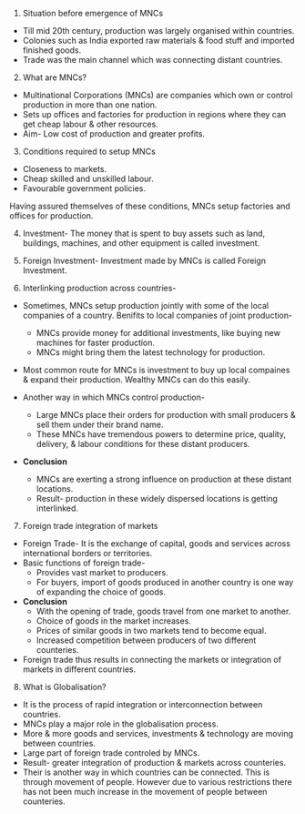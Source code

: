 1. Situation before emergence of MNCs
* Till mid 20th century, production was largely organised within countries.
* Colonies such as India exported raw materials & food stuff and imported finished goods.
* Trade was the main channel which was connecting distant countries.

2. What are MNCs?
* Multinational Corporations (MNCs) are companies which own or control production in more than one nation.
* Sets up offices and factories for production in regions where they can get cheap labour & other resources.
* Aim- Low cost of production and greater profits.

3. Conditions required to setup MNCs
* Closeness to markets.
* Cheap skilled and unskilled labour.
* Favourable government policies.

Having assured themselves of these conditions, MNCs setup factories and offices for production.

4. Investment- The money that is spent to buy assets such as land, buildings, machines, and other equipment is called investment. 

5. Foreign Investment- Investment made by MNCs is called Foreign Investment.

6. Interlinking production across countries-
* Sometimes, MNCs setup production jointly with some of the local companies of a country. Benifits to local companies of joint production-
     * MNCs provide money for additional investments, like buying new machines for faster production.
     * MNCs might bring them the latest technology for production.

* Most common route for MNCs is investment to buy up local compaines & expand their production. Wealthy MNCs can do this easily.
* Another way in which MNCs control production-
     * Large MNCs place their orders for production with small producers & sell them under their brand name.
     * These MNCs have tremendous powers to determine price, quality, delivery, & labour conditions for these distant producers.
* **Conclusion**
     * MNCs are exerting a strong influence on production at these distant locations.
     * Result- production in these widely dispersed locations is getting interlinked.

7. Foreign trade integration of markets
* Foreign Trade- It is the exchange of capital, goods and services across international borders or territories.
* Basic functions of foreign trade-
     * Provides vast market to producers.
     * For buyers, import of goods produced in another country is one way of expanding the choice of goods.
* **Conclusion**
     * With the opening of trade, goods travel from one market to another.
     * Choice of goods in the market increases.
     * Prices of similar goods in two markets tend to become equal.
     * Increased competition between producers of two different counteries.
* Foreign trade thus results in connecting the markets or integration of markets in different countries.

8. What is Globalisation?
* It is the process of rapid integration or interconnection between countries.
* MNCs play a major role in the globalisation process.
* More & more goods and services, investments & technology are moving between countries.
* Large part of foreign trade controled by MNCs.
* Result- greater integration of production & markets across counteries.
* Their is another way in which countries can be connected. This is through movement of people. However due to various restrictions there has not been much increase in the movement of people between counteries.

